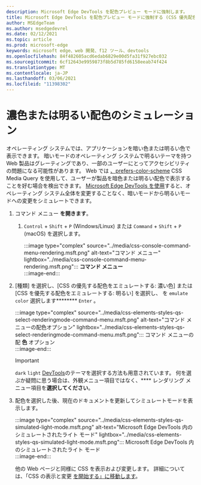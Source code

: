 ```yaml
---
description: Microsoft Edge DevTools を配色プレビュー モードに強制します。
title: Microsoft Edge DevTools を配色プレビュー モードに強制する (CSS 優先配色)
author: MSEdgeTeam
ms.author: msedgedevrel
ms.date: 02/12/2021
ms.topic: article
ms.prod: microsoft-edge
keywords: microsoft edge、web 開発、f12 ツール、devtools
ms.openlocfilehash: 84f482605acd6edab6829e00d5fa31f927ebc032
ms.sourcegitcommit: 6cf12643e9959873f8b5d785fd6158eeab74f424
ms.translationtype: MT
ms.contentlocale: ja-JP
ms.lasthandoff: 03/06/2021
ms.locfileid: "11398302"
---
```

# <a name="dark-or-light-color-scheme-simulation"></a>濃色または明るい配色のシミュレーション  

オペレーティング システムでは、アプリケーションを暗い色または明るい色で表示できます。  暗いモードのオペレーティング システムで明るいテーマを持つ Web 製品はグレーティングであり、一部のユーザーにとってアクセシビリティの問題になる可能性があります。  Web では [、prefers-color-scheme][MDNPrefersColorScheme] CSS Media Query を使用して、ユーザーが製品を暗色または明るい配色で表示することを好む場合を検出できます。  [Microsoft Edge DevTools を使用][DevtoolsIndex]すると、オペレーティング システム全体を変更することなく、暗いモードから明るいモードへの変更をシミュレートできます。  

1.  コマンド メニュー **を開きます**。  
    1.  `Control` + `Shift` + `P` \(Windows/Linux\) または `Command` + `Shift` + `P` \(macOS\) を選択します。  
        
        :::image type="complex" source="../media/css-console-command-menu-rendering.msft.png" alt-text="コマンド メニュー" lightbox="../media/css-console-command-menu-rendering.msft.png":::
           **コマンド メニュー**  
        :::image-end:::  
        
1.  [種類] を選択し、[CSS の優先する配色をエミュレートする: 濃い色] または [CSS を優先する配色をエミュレートする: 明るい] を選択し、 を `emulate color` 選択します******** `Enter` 。  
    
    :::image type="complex" source="../media/css-elements-styles-qs-select-renderingmode-command-menu.msft.png" alt-text="コマンド メニューの配色オプション" lightbox="../media/css-elements-styles-qs-select-renderingmode-command-menu.msft.png":::
       コマンド メニューの配 **色** オプション  
    :::image-end:::  
    
    > [!IMPORTANT]
    > `dark` `light` [DevTools][DevtoolsCustomizeDarkTheme]のテーマを選択する方法も用意されています。  何を選ぶか疑問に思う場合は、外観メニュー項目ではなく、**** レンダリング メニュー項目を**選択してください**。  

1.  配色を選択した後、現在のドキュメントを更新してシミュレートモードを表示します。  
    
    :::image type="complex" source="../media/css-elements-styles-qs-simulated-light-mode.msft.png" alt-text="Microsoft Edge DevTools 内のシミュレートされたライト モード" lightbox="../media/css-elements-styles-qs-simulated-light-mode.msft.png":::
       Microsoft Edge DevTools 内のシミュレートされたライト モード  
    :::image-end:::  
    
    他の Web ページと同様に CSS を表示および変更します。  詳細については、「CSS の表示と変更 [を開始する」に移動します][DevtoolsCssIndex]。  

<!-- links -->  

[DevtoolsIndex]: ../index.md "Microsoft Edge (Chromium) 開発者ツール | Microsoft Docs"  
[DevtoolsCustomizeDarkTheme]: ../customize/dark-theme.md "Microsoft Edge DevTools サーバーで暗いテーマを有効|Microsoft Docs"
[DevtoolsCssIndex]: ../css/index.md "CSS の表示と変更の開始|Microsoft Docs"  

[MDNPrefersColorScheme]: https://developer.mozilla.org/docs/Web/CSS/@media/prefers-color-scheme "prefers-color-scheme |MDN"  
